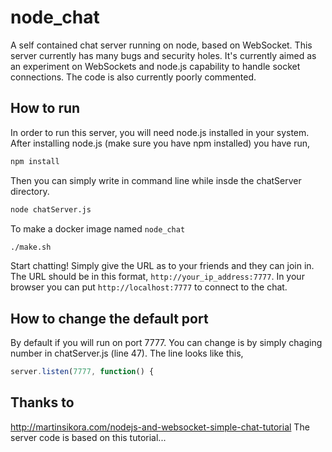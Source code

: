 node_chat
=========
A self contained chat server running on node, based on WebSocket. This server currently has many bugs and security holes. It's currently aimed as an experiment on WebSockets and node.js capability to handle socket connections. The code is also currently poorly commented.

How to run
----------
In order to run this server, you will need node.js installed in your system. After installing node.js (make sure you have npm installed) you have run,

```bash
npm install
```

Then you can simply write in command line while insde the chatServer directory.
```bash
node chatServer.js
```

To make a docker image named `node_chat`
```bash
./make.sh
```

Start chatting! Simply give the URL as  to your friends and they can join in. The URL should be in this format,
`http://your_ip_address:7777`. In your browser you can put `http://localhost:7777` to connect to the chat.

How to change the default port
------------------------------
By default if you will run on port 7777. You can change is by simply chaging number in chatServer.js (line 47). The line looks like this,
```javascript
server.listen(7777, function() {
```

Thanks to
---------
http://martinsikora.com/nodejs-and-websocket-simple-chat-tutorial
The server code is based on this tutorial...
